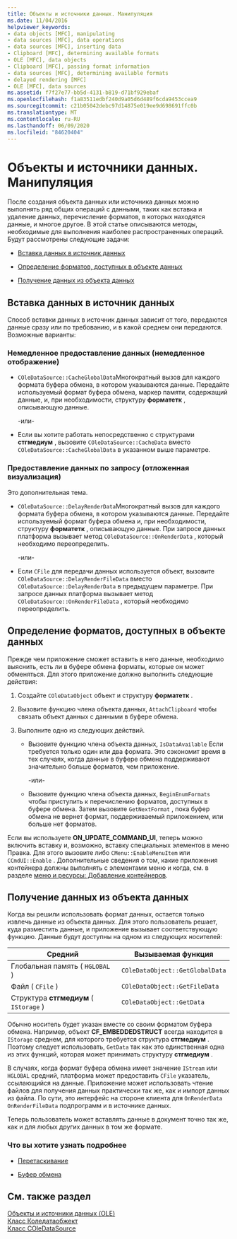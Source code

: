 ```yaml
---
title: Объекты и источники данных. Манипуляция
ms.date: 11/04/2016
helpviewer_keywords:
- data objects [MFC], manipulating
- data sources [MFC], data operations
- data sources [MFC], inserting data
- Clipboard [MFC], determining available formats
- OLE [MFC], data objects
- Clipboard [MFC], passing format information
- data sources [MFC], determining available formats
- delayed rendering [MFC]
- OLE [MFC], data sources
ms.assetid: f7f27e77-bb5d-4131-b819-d71bf929ebaf
ms.openlocfilehash: f1a83511edbf240d9a05d6d489f6cda9453ccea9
ms.sourcegitcommit: c21b05042debc97d14875e019ee9d698691ffc0b
ms.translationtype: MT
ms.contentlocale: ru-RU
ms.lasthandoff: 06/09/2020
ms.locfileid: "84620404"
---
```

# <a name="data-objects-and-data-sources-manipulation"></a>Объекты и источники данных. Манипуляция

После создания объекта данных или источника данных можно выполнять ряд общих операций с данными, таких как вставка и удаление данных, перечисление форматов, в которых находятся данные, и многое другое. В этой статье описываются методы, необходимые для выполнения наиболее распространенных операций. Будут рассмотрены следующие задачи:

- [Вставка данных в источник данных](#_core_inserting_data_into_a_data_source)

- [Определение форматов, доступных в объекте данных](#_core_determining_the_formats_available_in_a_data_object)

- [Получение данных из объекта данных](#_core_retrieving_data_from_a_data_object)

## <a name="inserting-data-into-a-data-source"></a><a name="_core_inserting_data_into_a_data_source"></a>Вставка данных в источник данных

Способ вставки данных в источник данных зависит от того, передаются данные сразу или по требованию, и в какой среднем они передаются. Возможные варианты:

### <a name="supplying-data-immediately-immediate-rendering"></a>Немедленное предоставление данных (немедленное отображение)

- `COleDataSource::CacheGlobalData`Многократный вызов для каждого формата буфера обмена, в котором указываются данные. Передайте используемый формат буфера обмена, маркер памяти, содержащий данные, и, при необходимости, структуру **форматетк** , описывающую данные.

     -или-

- Если вы хотите работать непосредственно с структурами **стгмедиум** , вызовите `COleDataSource::CacheData` вместо `COleDataSource::CacheGlobalData` в указанном выше параметре.

### <a name="supplying-data-on-demand-delayed-rendering"></a>Предоставление данных по запросу (отложенная визуализация)

Это дополнительная тема.

- `COleDataSource::DelayRenderData`Многократный вызов для каждого формата буфера обмена, в котором указываются данные. Передайте используемый формат буфера обмена и, при необходимости, структуру **форматетк** , описывающую данные. При запросе данных платформа вызывает метод `COleDataSource::OnRenderData` , который необходимо переопределить.

     -или-

- Если `CFile` для передачи данных используется объект, вызовите `COleDataSource::DelayRenderFileData` вместо `COleDataSource::DelayRenderData` в предыдущем параметре. При запросе данных платформа вызывает метод `COleDataSource::OnRenderFileData` , который необходимо переопределить.

## <a name="determining-the-formats-available-in-a-data-object"></a><a name="_core_determining_the_formats_available_in_a_data_object"></a>Определение форматов, доступных в объекте данных

Прежде чем приложение сможет вставить в него данные, необходимо выяснить, есть ли в буфере обмена форматы, которые он может обменяться. Для этого приложение должно выполнить следующие действия:

1. Создайте `COleDataObject` объект и структуру **форматетк** .

1. Вызовите функцию члена объекта данных, `AttachClipboard` чтобы связать объект данных с данными в буфере обмена.

1. Выполните одно из следующих действий.

   - Вызовите функцию члена объекта данных, `IsDataAvailable` Если требуется только один или два формата. Это сэкономит время в тех случаях, когда данные в буфере обмена поддерживают значительно больше форматов, чем приложение.

     \-или-

   - Вызовите функцию члена объекта данных, `BeginEnumFormats` чтобы приступить к перечислению форматов, доступных в буфере обмена. Затем вызовите `GetNextFormat` , пока буфер обмена не вернет формат, поддерживаемый приложением, или больше нет форматов.

Если вы используете **ON_UPDATE_COMMAND_UI**, теперь можно включить вставку и, возможно, вставку специальных элементов в меню Правка. Для этого вызовите либо `CMenu::EnableMenuItem` или `CCmdUI::Enable` . Дополнительные сведения о том, какие приложения контейнера должны выполнять с элементами меню и когда, см. в разделе [меню и ресурсы: Добавление контейнеров](menus-and-resources-container-additions.md).

## <a name="retrieving-data-from-a-data-object"></a><a name="_core_retrieving_data_from_a_data_object"></a>Получение данных из объекта данных

Когда вы решили использовать формат данных, остается только извлечь данные из объекта данных. Для этого пользователь решает, куда разместить данные, и приложение вызывает соответствующую функцию. Данные будут доступны на одном из следующих носителей:

|Средний|Вызываемая функция|
|------------|----------------------|
|Глобальная память ( `HGLOBAL` )|`COleDataObject::GetGlobalData`|
|Файл ( `CFile` )|`COleDataObject::GetFileData`|
|Структура **стгмедиум** ( `IStorage` )|`COleDataObject::GetData`|

Обычно носитель будет указан вместе со своим форматом буфера обмена. Например, объект **CF_EMBEDDEDSTRUCT** всегда находится в `IStorage` среднем, для которого требуется структура **стгмедиум** . Поэтому следует использовать, `GetData` так как это единственная одна из этих функций, которая может принимать структуру **стгмедиум** .

В случаях, когда формат буфера обмена имеет значение `IStream` или `HGLOBAL` средний, платформа может предоставить `CFile` указатель, ссылающийся на данные. Приложение может использовать чтение файлов для получения данных практически так же, как и импорт данных из файла. По сути, это интерфейс на стороне клиента для `OnRenderData` `OnRenderFileData` подпрограмм и в источнике данных.

Теперь пользователь может вставлять данные в документ точно так же, как и для любых других данных в том же формате.

### <a name="what-do-you-want-to-know-more-about"></a>Что вы хотите узнать подробнее

- [Перетаскивание](drag-and-drop-ole.md)

- [Буфер обмена](clipboard.md)

## <a name="see-also"></a>См. также раздел

[Объекты и источники данных (OLE)](data-objects-and-data-sources-ole.md)<br/>
[Класс Коледатаобжект](reference/coledataobject-class.md)<br/>
[Класс COleDataSource](reference/coledatasource-class.md)
